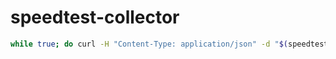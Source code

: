 # speedtest-collector

``` sh 
while true; do curl -H "Content-Type: application/json" -d "$(speedtest --json)" http://localhost:3000/collect; sleep 870; done
```